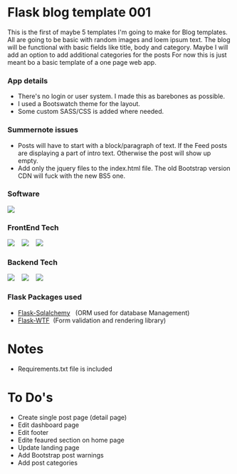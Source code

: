 # Flask blog template 001
This is the first of maybe 5 templates I'm going to make for Blog templates.
All are going to be basic with random images and loem ipsum text. The blog will be functional with
basic fields like title, body and category. Maybe I will add an option to add additional categories for the posts
For now this is just meant bo a basic template of a one page web app. 

### App details
* There's no login or user system. I made this as barebones as possible.
* I used a Bootswatch theme for the layout. 
* Some custom SASS/CSS is added where needed.

### Summernote issues
* Posts will have to start with a block/paragraph of text. If the Feed posts are displaying a part of intro text. Otherwise the post will show up empty.
* Add only the jquery files to the index.html file. The old Bootstrap version CDN will fuck with the new BS5 one.

### Software
![](https://img.shields.io/static/v1?style=for-the-badge&label=Pycharm&message=2021.3.2&color=007700&logo=jetbrains) 

### FrontEnd Tech
![](https://img.shields.io/static/v1?style=for-the-badge&label=Jinja&message=3.0&color=007700&logo=jinja) &nbsp;&nbsp;
![](https://img.shields.io/static/v1?style=for-the-badge&label=Bootstrap&message=5&color=007700&logo=bootstrap) &nbsp;&nbsp;
![](https://img.shields.io/static/v1?style=for-the-badge&label=Sass&message=1.49&color=007700&logo=sass) 
  
### Backend Tech
![](https://img.shields.io/static/v1?style=for-the-badge&label=python&message=3.9&color=007700&logo=python) &nbsp;&nbsp;
![](https://img.shields.io/static/v1?style=for-the-badge&label=Flask&message=2.0&color=007700&logo=flask) &nbsp;&nbsp;
![](https://img.shields.io/static/v1?style=for-the-badge&label=SQLite&message=3.38&color=007700&logo=sqlite) 

### Flask Packages used

* [Flask-Sqlalchemy](https://flask-sqlalchemy.palletsprojects.com/en/2.x/) &nbsp; (ORM used for database Management)
* [Flask-WTF](https://flask-wtf.readthedocs.io/en/1.0.x/) &nbsp;(Form validation and rendering library)

# Notes
* Requirements.txt file is included

# To Do's

* Create single post page (detail page)
* Edit dashboard page
* Edit footer
* Edite feaured section on home page
* Update landing page
* Add Bootstrap post warnings
* Add post categories



